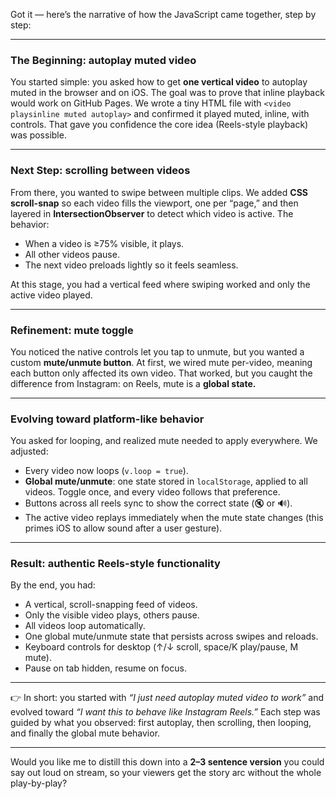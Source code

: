 Got it — here’s the narrative of how the JavaScript came together, step by step:

---

### The Beginning: autoplay muted video

You started simple: you asked how to get **one vertical video** to autoplay muted in the browser and on iOS. The goal was to prove that inline playback would work on GitHub Pages. We wrote a tiny HTML file with `<video playsinline muted autoplay>` and confirmed it played muted, inline, with controls. That gave you confidence the core idea (Reels-style playback) was possible.

---

### Next Step: scrolling between videos

From there, you wanted to swipe between multiple clips. We added **CSS scroll-snap** so each video fills the viewport, one per “page,” and then layered in **IntersectionObserver** to detect which video is active. The behavior:

-   When a video is ≥75% visible, it plays.
-   All other videos pause.
-   The next video preloads lightly so it feels seamless.

At this stage, you had a vertical feed where swiping worked and only the active video played.

---

### Refinement: mute toggle

You noticed the native controls let you tap to unmute, but you wanted a custom **mute/unmute button**. At first, we wired mute per-video, meaning each button only affected its own video. That worked, but you caught the difference from Instagram: on Reels, mute is a **global state.**

---

### Evolving toward platform-like behavior

You asked for looping, and realized mute needed to apply everywhere. We adjusted:

-   Every video now loops (`v.loop = true`).
-   **Global mute/unmute**: one state stored in `localStorage`, applied to all videos. Toggle once, and every video follows that preference.
-   Buttons across all reels sync to show the correct state (🔇 or 🔊).
-   The active video replays immediately when the mute state changes (this primes iOS to allow sound after a user gesture).

---

### Result: authentic Reels-style functionality

By the end, you had:

-   A vertical, scroll-snapping feed of videos.
-   Only the visible video plays, others pause.
-   All videos loop automatically.
-   One global mute/unmute state that persists across swipes and reloads.
-   Keyboard controls for desktop (↑/↓ scroll, space/K play/pause, M mute).
-   Pause on tab hidden, resume on focus.

---

👉 In short: you started with _“I just need autoplay muted video to work”_ and evolved toward _“I want this to behave like Instagram Reels.”_ Each step was guided by what you observed: first autoplay, then scrolling, then looping, and finally the global mute behavior.

---

Would you like me to distill this down into a **2–3 sentence version** you could say out loud on stream, so your viewers get the story arc without the whole play-by-play?

